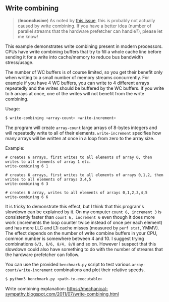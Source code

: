 ## Write combining
> (**Inconclusive**) As noted by [this issue](https://github.com/Kobzol/hardware-effects/issues/1), this is probably not actually
caused by write combining. If you have a better idea (number of parallel streams that the hardware prefetcher can handle?),
please let me know!

This example demonstrates write combining present in modern processors.
CPUs have write combining buffers that try to fill a whole cache line before sending it
for a write into cache/memory to reduce bus bandwidth stress/usage.

The number of WC buffers is of course limited, so you get their benefit only when writing to a small number of 
memory streams concurrently. For example if you have 4 WC buffers, you can write to 4 different arrays
repeatedly and the writes should be buffered by the WC buffers. If you write to 5 arrays at once,
one of the writes will not benefit from the write combining.

Usage:
```bash
$ write-combining <array-count> <write-increment>
```

The program will create `array-count` large arrays of 8-bytes integers and will repeatedly write to all of their elements.
`write-increment` specifies how many arrays will be written at once in a loop from zero to the array size.

Example:
```
# creates 6 arrays, first writes to all elements of array 0, then writes to all elements of array 1 etc.
write-combining 6 1

# creates 6 arrays, first writes to all elements of arrays 0,1,2, then writes to all elements of arrays 3,4,5
write-combining 6 3

# creates 6 array, writes to all elements of arrays 0,1,2,3,4,5
write-combining 6 6 
```

It is tricky to demonstrate this effect, but I think that this program's slowdown
can be explained by it. On my computer `count 6, increment 3` is consistently faster than `count 6, increment 6`
even though it does more work (increments the loop counter twice instead of once per each element) and
has more LLC and L1i cache misses (measured by `perf stat`, YMMV). The effect depends on the
number of write combine buffers in your CPU, common number is somewhere between 4 and 10.
I suggest trying combinations `6/3, 6/6, 8/4, 8/8` and so on.
However I suspect that this slowdown could also have something to do with the number of streams that the hardware
prefetcher can follow.


You can use the provided `benchmark.py` script to test various `array-count/write-increment` combinations
and plot their relative speeds.

```bash
$ python3 benchmark.py <path-to-executable>
```

Write combining explanation:
https://mechanical-sympathy.blogspot.com/2011/07/write-combining.html

